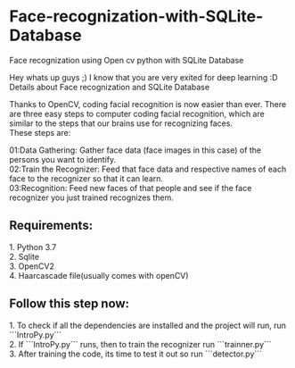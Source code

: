 # Face-recognization-with-SQLite-Database
Face recognization using Open cv python with SQLite Database<br>

Hey whats up guys ;) I know that you are very exited for deep learning :D <br>
Details about Face recognization and SQLite Database <br>

Thanks to OpenCV, coding facial recognition is now easier than ever. There are three easy steps to computer coding facial recognition, which are similar to the steps that our brains use for recognizing faces.<br> These steps are:

01:Data Gathering: Gather face data (face images in this case) of the persons you want to identify.<br>
02:Train the Recognizer: Feed that face data and respective names of each face to the recognizer so that it can learn.<br>
03:Recognition: Feed new faces of that people and see if the face recognizer you just trained recognizes them.<br>
<h2>Requirements: </h2>
1. Python 3.7 <br>
2. Sqlite <br>
3. OpenCV2 <br>
4. Haarcascade file(usually comes with openCV) <br>

<h2>Follow this step now: </h2>
1. To check if all the dependencies are installed and the project will run, run ```IntroPy.py``` <br>
2. If ```IntroPy.py``` runs, then to train the recognizer run ```trainner.py``` <br>
3. After training the code, its time to test it out so run ```detector.py```<br>
